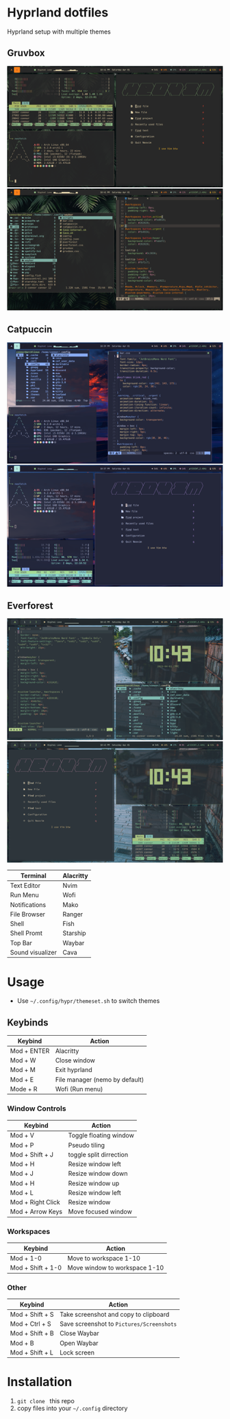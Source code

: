 # Hyprland dotfiles

Hyprland setup with multiple themes

## Gruvbox
![gruvbox1](/screenshots/gruvbox1.png)
![gruvbox2](/screenshots/gruvbox2.png)

## Catpuccin
![catpuccin1](/screenshots/catppuccin1.png)
![catpuccin2](/screenshots/catppuccin2.png)

## Everforest
![everforest1](/screenshots/everforest1.png)
![everforest2](/screenshots/everforest2.png)

| Terminal | Alacritty |
| ----------- | ----------- |
| Text Editor | Nvim |
| Run Menu | Wofi | 
| Notifications | Mako|
| File Browser | Ranger |
| Shell | Fish | 
| Shell Promt | Starship |
| Top Bar | Waybar | 
| Sound visualizer | Cava | 

# Usage
- Use ```~/.config/hypr/themeset.sh``` to switch themes

## Keybinds
| Keybind | Action |
| ----------- | ----------- |
| Mod + ENTER | Alacritty |
| Mod + W | Close window |
| Mod + M | Exit hyprland |
| Mod + E | File manager (nemo by default) |
| Mode + R | Wofi (Run menu) |

### Window Controls

| Keybind | Action |
| ----------- | ----------- |
| Mod + V | Toggle floating window | 
| Mod + P | Pseudo tiling |
| Mod + Shift + J | toggle split dirrection |
| Mod + H | Resize window left |
| Mod + J | Resize window down |
| Mod + H | Resize window up |
| Mod + L | Resize window left |  
| Mod + Right Click | Resize window |
| Mod + Arrow Keys | Move focused window |

### Workspaces 

| Keybind | Action |
| ----------- | ----------- |
| Mod + 1-0 | Move to workspace 1-10 |
| Mod + Shift + 1-0 | Move window to workspace 1-10 |

### Other

| Keybind | Action |
| ----------- | ----------- |
| Mod + Shift + S | Take screenshot and copy to clipboard | 
| Mod + Ctrl + S | Save screenshot to ```Pictures/Screenshots``` |
| Mod + Shift + B | Close Waybar |
| Mod + B | Open Waybar |
| Mod + Shift + L | Lock screen |
 
# Installation 
1. ```git clone ``` this repo
2. copy files into your ```~/.config``` directory 
